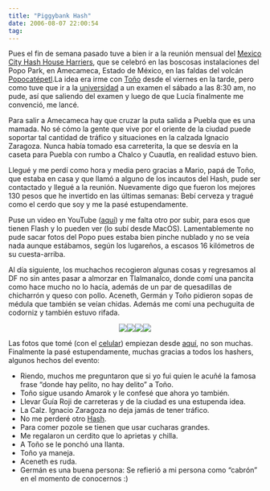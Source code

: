 ```yaml
---
title: "Piggybank Hash"
date: 2006-08-07 22:00:54
tag: 
---
```

<p>Pues el fin de semana pasado tuve a bien ir a la reunión mensual del <a target="_blank" href="http://www.mchhh.com/">Mexico City Hash House Harriers</a>, que se celebró en las boscosas instalaciones del Popo Park, en Amecameca, Estado de México, en las faldas del volcán <a target="_blank" href="http://en.wikipedia.org/wiki/Popocat%C3%A9petl">Popocatépetl</a>.La idea era irme con <a target="_blank" href="http://www.iah2007.org">Toño</a> desde el viernes en la tarde, pero como tuve que ir a la <a target="_blank" href="http://www.unam.mx">universidad</a> a un examen el sábado a las 8:30 am, no pude, así que saliendo del examen y luego de que Lucía finalmente me convenció, me lancé.

Para salir a Amecameca hay que cruzar la puta salida a Puebla que es una mamada. No sé cómo la gente que vive por el oriente de la ciudad puede soportar tal cantidad de tráfico y situaciones en la calzada Ignacio Zaragoza. Nunca había tomado esa carreterita, la que se desvía en la caseta para Puebla con rumbo a Chalco y Cuautla, en realidad estuvo bien.

Llegué y me perdí como hora y media pero gracias a Mario, papá de Toño, que estaba en casa y que llamó a alguno de los incautos del Hash, pude ser contactado y llegué a la reunión. Nuevamente digo que fueron los mejores 130 pesos que he invertido en las últimas semanas: Bebí cerveza y tragué como el cerdo que soy y me la pasé estupendamente.

Puse un video en YouTube (<a target="_blank" href="http://www.youtube.com/watch?v=7UsGe-8Zmos">aquí</a>) y me falta otro por subir, para esos que tienen Flash y lo pueden ver (lo subí desde MacOS). Lamentablemente no pude sacar fotos del Popo pues estaba bien pinche nublado y no se veía nada aunque estábamos, según los lugareños, a escasos 16 kilómetros de su cuesta-arriba.

Al día siguiente, los muchachos recogieron algunas cosas y regresamos al DF no sin antes pasar a almorzar en Tlalmanalco, donde comí una pancita como hace mucho no lo hacía, además de un par de quesadillas de chicharrón y queso con pollo. Aceneth, Germán y Toño pidieron sopas de médula que también se veían chidas. Además me comí una pechuguita de codorniz y también estuvo rifada.
</p>
<p align="center"><img src="http://www.damog.net/gallery/d/3514-2/IMG017_002.JPG"/><img src="http://www.damog.net/gallery/d/3518-2/IMG019_002.JPG"/><img src="http://www.damog.net/gallery/d/3522-2/IMG022_002.JPG"/><img src="http://www.damog.net/gallery/d/3528-2/IMG025.JPG"/></p>
<p>
Las fotos que tomé (con el <a target="_blank" href="http://www.damog.net/gallery/v/moblog">celular</a>) empiezan desde <a target="_blank" href="http://www.damog.net/gallery/v/moblog/IMG014_002.JPG.html">aquí</a>, no son muchas. Finalmente la pasé estupendamente, muchas gracias a todos los hashers, algunos hechos del evento:
</p>
<ul>
<li>Riendo, muchos me preguntaron que si yo fui quien le acuñé la famosa frase &#8220;donde hay pelito, no hay delito&#8221; a Toño.</li>
<li>Toño sigue usando Amarok y le confesé que ahora yo también.</li>
<li>Llevar Guía Roji de carreteras y de la ciudad es una estupenda idea.</li>
<li>La Calz. Ignacio Zaragoza no deja jamás de tener tráfico.</li>
<li>No me perderé otro <a target="_blank" href="http://en.wikipedia.org/wiki/Hash_House_Harriers">Hash</a>.</li>
<li>Para comer pozole se tienen que usar cucharas grandes.</li>
<li>Me regalaron un cerdito que lo aprietas y chilla.</li>
<li>A Toño se le ponchó una llanta.</li>
<li>Toño ya maneja.</li>
<li>Aceneth es ruda.</li>
<li>Germán es una buena persona: Se refierió a mi persona como &#8220;cabrón&#8221; en el momento de conocernos :)</li>
</ul>
